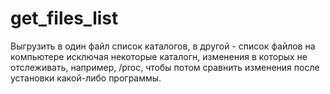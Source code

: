 # get_files_list
Выгрузить в один файл список каталогов, в другой - список файлов на компьютере исключая некоторые каталогн, изменения в которых не отслеживать, например, /proc, чтобы потом сравнить изменения после установки какой-либо программы.
